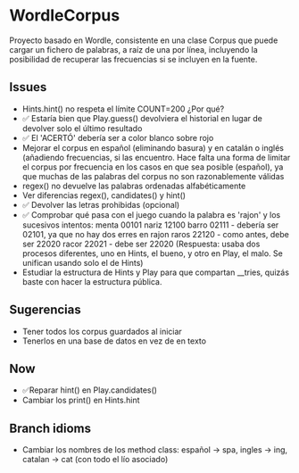 # WordleCorpus

Proyecto basado en Wordle, consistente en una clase Corpus que puede cargar
un fichero de palabras, a raíz de una por línea, incluyendo la posibilidad
de recuperar las frecuencias si se incluyen en la fuente.

## Issues

* Hints.hint() no respeta el límite COUNT=200 ¿Por qué?
* ✅ Estaría bien que Play.guess() devolviera el historial en 
lugar de devolver solo el último resultado
* ✅ El 'ACERTÓ' debería ser a color blanco sobre rojo
* Mejorar el corpus en español (eliminando basura) y en catalán
o inglés (añadiendo frecuencias, si las encuentro. Hace falta una forma de limitar el corpus por frecuencia
en los casos en que sea posible (español), ya que muchas de
las palabras del corpus no son razonablemente válidas
* regex() no devuelve las palabras ordenadas alfabéticamente
* Ver diferencias regex(), candidates() y hint()
* ✅ Devolver las letras prohibidas (opcional)
* ✅ Comprobar qué pasa con el juego cuando la palabra es 'rajon'
y los sucesivos intentos: 
menta 00101
nariz 12100
barro 02111 - debería ser 02101, ya que no hay dos erres en rajon
raros 22120 - como antes, debe ser 22020
racor 22021 - debe ser 22020
(Respuesta: usaba dos procesos diferentes, uno en Hints, el bueno, y 
otro en Play, el malo. Se unifican usando solo el de Hints)
* Estudiar la estructura de Hints y Play para que compartan __tries, quizás baste con hacer la estructura pública.

## Sugerencias

* Tener todos los corpus guardados al iniciar
* Tenerlos en una base de datos en vez de en texto

## Now

* ✅Reparar hint() en Play.candidates()
* Cambiar los print() en Hints.hint

## Branch idioms

* Cambiar los nombres de los method class: español -> spa, ingles -> ing, catalan -> cat (con todo el lío asociado)